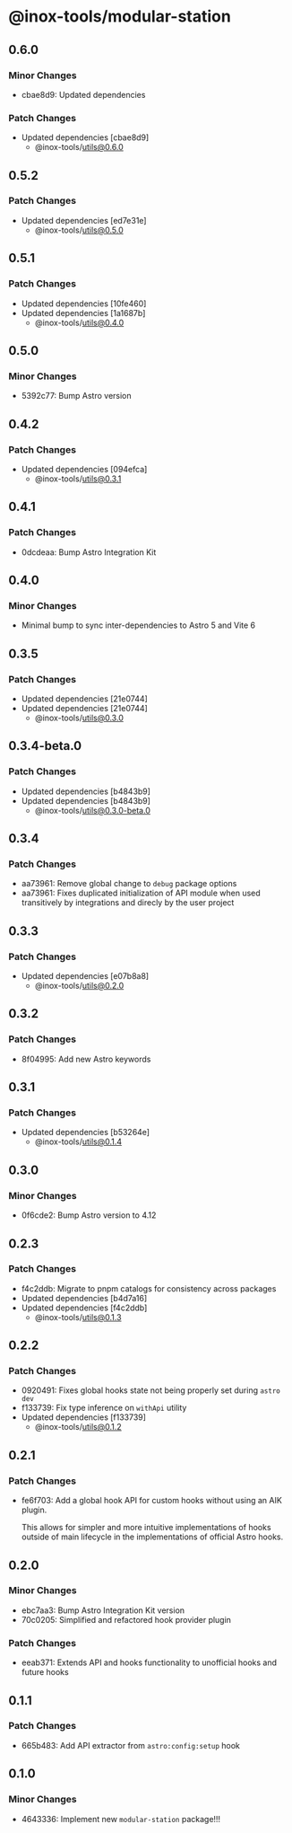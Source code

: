 # @inox-tools/modular-station

## 0.6.0

### Minor Changes

- cbae8d9: Updated dependencies

### Patch Changes

- Updated dependencies [cbae8d9]
  - @inox-tools/utils@0.6.0

## 0.5.2

### Patch Changes

- Updated dependencies [ed7e31e]
  - @inox-tools/utils@0.5.0

## 0.5.1

### Patch Changes

- Updated dependencies [10fe460]
- Updated dependencies [1a1687b]
  - @inox-tools/utils@0.4.0

## 0.5.0

### Minor Changes

- 5392c77: Bump Astro version

## 0.4.2

### Patch Changes

- Updated dependencies [094efca]
  - @inox-tools/utils@0.3.1

## 0.4.1

### Patch Changes

- 0dcdeaa: Bump Astro Integration Kit

## 0.4.0

### Minor Changes

- Minimal bump to sync inter-dependencies to Astro 5 and Vite 6

## 0.3.5

### Patch Changes

- Updated dependencies [21e0744]
- Updated dependencies [21e0744]
  - @inox-tools/utils@0.3.0

## 0.3.4-beta.0

### Patch Changes

- Updated dependencies [b4843b9]
- Updated dependencies [b4843b9]
  - @inox-tools/utils@0.3.0-beta.0

## 0.3.4

### Patch Changes

- aa73961: Remove global change to `debug` package options
- aa73961: Fixes duplicated initialization of API module when used transitively by integrations and direcly by the user project

## 0.3.3

### Patch Changes

- Updated dependencies [e07b8a8]
  - @inox-tools/utils@0.2.0

## 0.3.2

### Patch Changes

- 8f04995: Add new Astro keywords

## 0.3.1

### Patch Changes

- Updated dependencies [b53264e]
  - @inox-tools/utils@0.1.4

## 0.3.0

### Minor Changes

- 0f6cde2: Bump Astro version to 4.12

## 0.2.3

### Patch Changes

- f4c2ddb: Migrate to pnpm catalogs for consistency across packages
- Updated dependencies [b4d7a16]
- Updated dependencies [f4c2ddb]
  - @inox-tools/utils@0.1.3

## 0.2.2

### Patch Changes

- 0920491: Fixes global hooks state not being properly set during `astro dev`
- f133739: Fix type inference on `withApi` utility
- Updated dependencies [f133739]
  - @inox-tools/utils@0.1.2

## 0.2.1

### Patch Changes

- fe6f703: Add a global hook API for custom hooks without using an AIK plugin.

  This allows for simpler and more intuitive implementations of hooks outside of main lifecycle in the implementations of official Astro hooks.

## 0.2.0

### Minor Changes

- ebc7aa3: Bump Astro Integration Kit version
- 70c0205: Simplified and refactored hook provider plugin

### Patch Changes

- eeab371: Extends API and hooks functionality to unofficial hooks and future hooks

## 0.1.1

### Patch Changes

- 665b483: Add API extractor from `astro:config:setup` hook

## 0.1.0

### Minor Changes

- 4643336: Implement new `modular-station` package!!!
